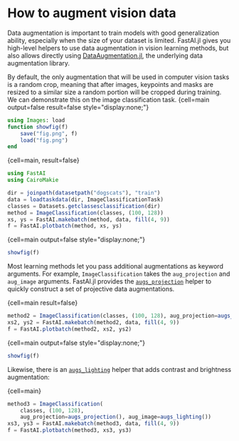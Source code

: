 # How to augment vision data

Data augmentation is important to train models with good generalization ability, especially when the size of your dataset is limited. FastAI.jl gives you high-level helpers to use data augmentation in vision learning methods, but also allows directly using [DataAugmentation.jl](https://github.com/lorenzoh/DataAugmentation.jl), the underlying data augmentation library.

By default, the only augmentation that will be used in computer vision tasks is a random crop, meaning that after images, keypoints and masks are resized to a similar size a random portion will be cropped during training. We can demonstrate this on the image classification task.
{cell=main output=false result=false style="display:none;"}
```julia
using Images: load
function showfig(f)
    save("fig.png", f)
    load("fig.png")
end
```

{cell=main, result=false}
```julia
using FastAI
using CairoMakie

dir = joinpath(datasetpath("dogscats"), "train")
data = loadtaskdata(dir, ImageClassificationTask)
classes = Datasets.getclassesclassification(dir)
method = ImageClassification(classes, (100, 128))
xs, ys = FastAI.makebatch(method, data, fill(4, 9))
f = FastAI.plotbatch(method, xs, ys)
```
{cell=main output=false style="display:none;"}
```julia
showfig(f)
```


Most learning methods let you pass additional augmentations as keyword arguments. For example, `ImageClassification` takes the `aug_projection` and `aug_image` arguments. FastAI.jl provides the [`augs_projection`](#) helper to quickly construct a set of projective data augmentations.

{cell=main result=false}
```julia
method2 = ImageClassification(classes, (100, 128), aug_projection=augs_projection())
xs2, ys2 = FastAI.makebatch(method2, data, fill(4, 9))
f = FastAI.plotbatch(method2, xs2, ys2)
```
{cell=main output=false style="display:none;"}
```julia
showfig(f)
```

Likewise, there is an [`augs_lighting`](#) helper that adds contrast and brightness augmentation:

{cell=main}
```julia
method3 = ImageClassification(
    classes, (100, 128),
    aug_projection=augs_projection(), aug_image=augs_lighting())
xs3, ys3 = FastAI.makebatch(method3, data, fill(4, 9))
f = FastAI.plotbatch(method3, xs3, ys3)
```
